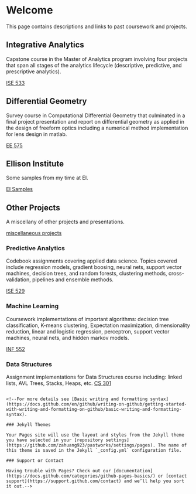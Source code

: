 # Welcome

This page contains descriptions and links to past coursework and projects.

## Integrative Analytics
Capstone course in the Master of Analytics program involving four projects that span all stages of the analytics lifecycle (descriptive, predictive, and prescriptive analytics).

[ISE 533](https://github.com/zahuang923/pastworks/tree/main/IntegrativeAnalytics_ISE533)

## Differential Geometry
Survey course in Computational Differential Geometry that culminated in a final project presentation and report on differential geometry as applied in the design of freeform optics including a numerical method implementation for lens design in matlab.

[EE 575](https://github.com/zahuang923/pastworks/tree/main/Differential_Geometry_EE575)

## Ellison Institute
Some samples from my time at EI.

[EI Samples](https://github.com/zahuang923/pastworks/tree/main/Ellison_Institute_examples)

## Other Projects
A miscellany of other projects and presentations.

[miscellaneous projects](https://github.com/zahuang923/pastworks/tree/main/Other_Past_Projects)

### Predictive Analytics
Codebook assignments covering applied data science. Topics covered include regression models, gradient boosing, neural nets, support vector machines, decision trees, and random forests, clustering methods, cross-validation, pipelines and ensemble methods.

[ISE 529](https://github.com/zahuang923/pastworks/tree/main/PredictiveAnalytics_ISE529)


### Machine Learning
Coursework implementations of important algorithms: decision tree classification, K-means clustering, Expectation maximization, dimensionality reduction, linear and logistic regression, perceptron, support vector machines, neural nets, and hidden markov models.

[INF 552](https://github.com/zahuang923/pastworks/tree/main/ML4DataScience_INF552)

### Data Structures
Assignment implementations for Data Structures course including: linked lists, AVL Trees, Stacks, Heaps, etc.
[CS 301](https://github.com/zahuang923/pastworks/tree/main/DataStructures_CS301)

<!--You can use the [editor on GitHub](https://github.com/zahuang923/pastworks/edit/gh-pages/index.md) to maintain and preview the content for your website in Markdown files.

Whenever you commit to this repository, GitHub Pages will run [Jekyll](https://jekyllrb.com/) to rebuild the pages in your site, from the content in your Markdown files.-->

<!--### Markdown

Markdown is a lightweight and easy-to-use syntax for styling your writing. It includes conventions for

```markdown
Syntax highlighted code block

# Header 1
## Header 2
### Header 3

- Bulleted
- List

1. Numbered
2. List

**Bold** and _Italic_ and `Code` text
-->
<!--[Link](url) and ![Image](src)-->
```

<!--For more details see [Basic writing and formatting syntax](https://docs.github.com/en/github/writing-on-github/getting-started-with-writing-and-formatting-on-github/basic-writing-and-formatting-syntax).

### Jekyll Themes

Your Pages site will use the layout and styles from the Jekyll theme you have selected in your [repository settings](https://github.com/zahuang923/pastworks/settings/pages). The name of this theme is saved in the Jekyll `_config.yml` configuration file.

### Support or Contact

Having trouble with Pages? Check out our [documentation](https://docs.github.com/categories/github-pages-basics/) or [contact support](https://support.github.com/contact) and we’ll help you sort it out.-->
